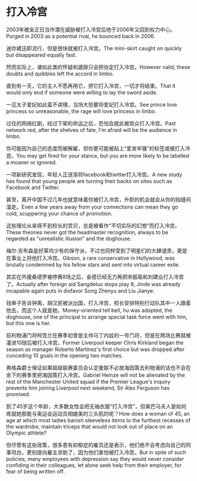 # 打入冷宫

<p><span class="chinese">2003年被金正日当作潜在威胁被打入冷宫后他于2006年又回到权力中心。</span><span class="english">Purged in 2003 as a potential rival, he bounced back in 2006.</span></p>

<p><span class="chinese">迷你裙迅即流行，但是很快就被打入冷宫。</span><span class="english">The mini-skirt caught on quickly but disappeared equally fast.</span></p>

<p><span class="chinese">然而实际上，诸如此类的怀疑和遁辞只会把协定打入冷宫。</span><span class="english">However valid, these doubts and quibbles left the accord in limbo.</span></p>

<p><span class="chinese">直到有一天，它的主人不愿再用它，把它打入冷宫，一切才将结束。</span><span class="english">That it would only end if someone were willing to lay the sword aside.</span></p>

<p><span class="chinese">一见太子爱妃如此蛮不讲理，当场大怒要将爱妃打入冷宫。</span><span class="english">See prince love princess so unreasonable, the rage will love princess in limbo.</span></p>

<p><span class="chinese">过往的网络红剧，经过下架的命运之后，恐怕会就此被观众打入冷宫。</span><span class="english">Past network red, after the shelves of fate, I'm afraid will be the audience in limbo.</span></p>

<p><span class="chinese">你可能因为自己的态度而被解雇，但你更可能被贴上“爱发牢骚”的标签或被打入冷宫。</span><span class="english">You may get fired for your stance, but you are more likely to be labelled a moaner or ignored.</span></p>

<p><span class="chinese">一项新研究发现，年轻人正逐渐将facebook和twitter打入冷宫。</span><span class="english">A new study has found that young people are turning their backs on sites such as Facebook and Twitter.</span></p>

<p><span class="chinese">甚至，离开中国不过几年也就意味着你被打入冷宫，升职的机会就会从你的指缝间溜走。</span><span class="english">Even a few years away from your connections can mean they go cold, scuppering your chance of promotion.</span></p>

<p><span class="chinese">这些理论从来得不到校长的赏识，总是被看作“不切实际的幻想“而打入冷宫。</span><span class="english">These theories never got the headmaster recognition, always to be regarded as "unrealistic illusion" and the doghouse.</span></p>

<p><span class="chinese">梅尔·吉布森是好莱坞少有的保守派，不过也同样受到了明星们的大肆谴责，更是在事业上将他打入冷宫。</span><span class="english">Gibson, a rare conservative in Hollywood, was brutally condemned by his fellow stars and sent into virtual career exile.</span></p>

<p><span class="chinese">其实在外援桑德罗被停赛8场之后，金德已经无力再把宋振瑜和刘建业打入冷宫了。</span><span class="english">Actually after foreign aid Sangdeluo stops play 8, Jinde was already incapable again puts in disfavor Song Zhenyu and Liu Jianye.</span></p>

<p><span class="chinese">钱串子告诉钟离，胡汉民被派出国，打入冷宫，校长安排特别行动队其中一人跟着他去，而这个人就是她。</span><span class="english">Money-oriented tell bell, hu was adopted, the doghouse, one of the principal to arrange special task force went with him, but this one is her.</span></p>

<p><span class="chinese">前利物浦门将柯克兰在赛季初曾是主帅马丁内兹的一号门将，但是在两场比赛就被灌进10球后被打入冷宫。</span><span class="english">Former Liverpool keeper Chris Kirkland began the season as manager Roberto Martinez's first choice but was dropped after conceding 10 goals in the opening two matches.</span></p>

<p><span class="chinese">弗格森爵士保证如果超级联赛委员会认定曼联不必放海因策去利物浦的话也不会在余下的赛季里把海因策打入冷宫。</span><span class="english">Gabriel Heinze will not be alienated by the rest of the Manchester United squad if the Premier League's inquiry prevents him joining Liverpool next weekend, Sir Alex Ferguson has promised.</span></p>

<p><span class="chinese">到了45岁这个年龄，大多数女性会把无袖衣服“打入冷宫”，但奥巴马夫人是如何练就她那能与奥运会运动员相媲美的三头肌的呢？</span><span class="english">How does a woman of 45, an age at which most ladies banish sleeveless items to the furthest recesses of the wardrobe, maintain triceps that would not look out of place on an Olympic athlete?</span></p>

<p><span class="chinese">但尽管有这些政策，很多患有抑郁症的雇员还是表示，他们绝不会考虑向自己的同事坦白，更别提向雇主求助了，因为他们害怕被打入冷宫。</span><span class="english">But in spite of such policies, many employees with depression say they would never consider confiding in their colleagues, let alone seek help from their employer, for fear of being written off.</span></p>

